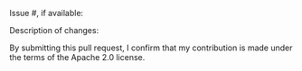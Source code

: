 
Issue #, if available:

Description of changes:

By submitting this pull request, I confirm that my contribution is made under the terms of the Apache 2.0 license.


